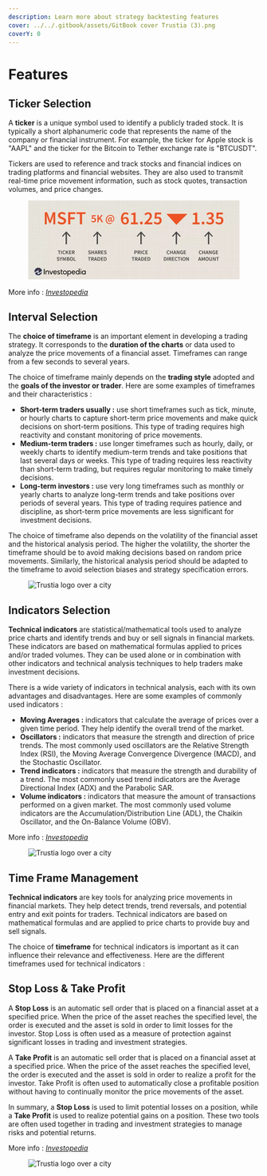 ```yaml
---
description: Learn more about strategy backtesting features
cover: ../../.gitbook/assets/GitBook cover Trustia (3).png
coverY: 0
---
```


# Features

## Ticker Selection <a href="#ticker-selection" id="ticker-selection"></a>

A **ticker** is a unique symbol used to identify a publicly traded stock. It is typically a short alphanumeric code that represents the name of the company or financial instrument. For example, the ticker for Apple stock is "AAPL" and the ticker for the Bitcoin to Tether exchange rate is "BTCUSDT".

Tickers are used to reference and track stocks and financial indices on trading platforms and financial websites. They are also used to transmit real-time price movement information, such as stock quotes, transaction volumes, and price changes.

<figure><img src="../../.gitbook/assets/image (3).png" alt="Explaining Ticker Selection"><figcaption></figcaption></figure>

More info : [_Investopedia_](https://www.investopedia.com/terms/t/tickertape.asp)

## Interval Selection <a href="#interval-selection" id="interval-selection"></a>

The **choice of timeframe** is an important element in developing a trading strategy. It corresponds to the **duration of the charts** or data used to analyze the price movements of a financial asset. Timeframes can range from a few seconds to several years.

The choice of timeframe mainly depends on the **trading style** adopted and the **goals of the investor or trader**. Here are some examples of timeframes and their characteristics :&#x20;

* **Short-term traders usually :** use short timeframes such as tick, minute, or hourly charts to capture short-term price movements and make quick decisions on short-term positions. This type of trading requires high reactivity and constant monitoring of price movements.&#x20;
* **Medium-term traders :** use longer timeframes such as hourly, daily, or weekly charts to identify medium-term trends and take positions that last several days or weeks. This type of trading requires less reactivity than short-term trading, but requires regular monitoring to make timely decisions.&#x20;
* **Long-term investors :** use very long timeframes such as monthly or yearly charts to analyze long-term trends and take positions over periods of several years. This type of trading requires patience and discipline, as short-term price movements are less significant for investment decisions.

The choice of timeframe also depends on the volatility of the financial asset and the historical analysis period. The higher the volatility, the shorter the timeframe should be to avoid making decisions based on random price movements. Similarly, the historical analysis period should be adapted to the timeframe to avoid selection biases and strategy specification errors.

<figure><img src="../../.gitbook/assets/Capture d’écran 2023-12-19 à 18.47.06.png" alt="Trustia logo over a city"><figcaption></figcaption></figure>

## Indicators Selection <a href="#indicators-selection" id="indicators-selection"></a>

**Technical indicators** are statistical/mathematical tools used to analyze price charts and identify trends and buy or sell signals in financial markets. These indicators are based on mathematical formulas applied to prices and/or traded volumes. They can be used alone or in combination with other indicators and technical analysis techniques to help traders make investment decisions.

There is a wide variety of indicators in technical analysis, each with its own advantages and disadvantages. Here are some examples of commonly used indicators :

* **Moving Averages :** indicators that calculate the average of prices over a given time period. They help identify the overall trend of the market.
* **Oscillators :** indicators that measure the strength and direction of price trends. The most commonly used oscillators are the Relative Strength Index (RSI), the Moving Average Convergence Divergence (MACD), and the Stochastic Oscillator.
* **Trend indicators :** indicators that measure the strength and durability of a trend. The most commonly used trend indicators are the Average Directional Index (ADX) and the Parabolic SAR.
* **Volume indicators :** indicators that measure the amount of transactions performed on a given market. The most commonly used volume indicators are the Accumulation/Distribution Line (ADL), the Chaikin Oscillator, and the On-Balance Volume (OBV).

More info : [_Investopedia_](https://www.investopedia.com/terms/t/technicalindicator.asp)

<figure><img src="../../.gitbook/assets/Capture d’écran 2023-12-19 à 18.44.28.png" alt="Trustia logo over a city"><figcaption></figcaption></figure>

## Time Frame Management <a href="#time-frame-management" id="time-frame-management"></a>

**Technical indicators** are key tools for analyzing price movements in financial markets. They help detect trends, trend reversals, and potential entry and exit points for traders. Technical indicators are based on mathematical formulas and are applied to price charts to provide buy and sell signals.

The choice of **timeframe** for technical indicators is important as it can influence their relevance and effectiveness. Here are the different timeframes used for technical indicators :&#x20;

## Stop Loss & Take Profit <a href="#stop-loss-and-take-profit" id="stop-loss-and-take-profit"></a>

A **Stop Loss** is an automatic sell order that is placed on a financial asset at a specified price. When the price of the asset reaches the specified level, the order is executed and the asset is sold in order to limit losses for the investor. Stop Loss is often used as a measure of protection against significant losses in trading and investment strategies.

A **Take Profit** is an automatic sell order that is placed on a financial asset at a specified price. When the price of the asset reaches the specified level, the order is executed and the asset is sold in order to realize a profit for the investor. Take Profit is often used to automatically close a profitable position without having to continually monitor the price movements of the asset.

In summary, a **Stop Loss** is used to limit potential losses on a position, while a **Take Profit** is used to realize potential gains on a position. These two tools are often used together in trading and investment strategies to manage risks and potential returns.

More info : [_Investopedia_](https://www.investopedia.com/investing/understanding-exit-strategies/)

<figure><img src="../../.gitbook/assets/Capture d’écran 2023-12-19 à 18.42.18.png" alt="Trustia logo over a city"><figcaption></figcaption></figure>

